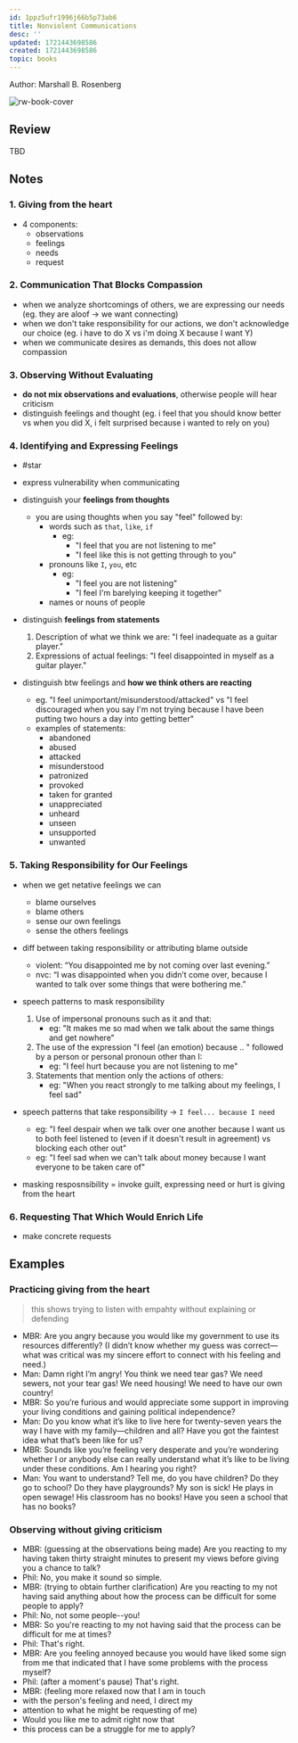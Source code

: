 ```yaml
---
id: 1ppz5ufr1996j66b5p73ab6
title: Nonviolent Communications
desc: ''
updated: 1721443698586
created: 1721443698586
topic: books
---
```


Author: Marshall B. Rosenberg

![rw-book-cover](https://images-na.ssl-images-amazon.com/images/I/5160TGGIZjL._SL200_.jpg)

## Review

TBD

## Notes

### 1. Giving from the heart
- 4 components:
    - observations
    - feelings
    - needs 
    - request

### 2. Communication That Blocks Compassion
- when we analyze shortcomings of others, we are expressing our needs (eg. they are aloof -> we want connecting)
- when we don't take responsibility for our actions, we don't acknowledge our choice (eg. i have to do X vs i'm doing X because I want Y)
- when we communicate desires as demands, this does not allow compassion

### 3. Observing Without Evaluating
- **do not mix observations and evaluations**, otherwise people will hear criticism
- distinguish feelings and thought (eg. i feel that you should know better vs when you did X, i felt surprised because i wanted to rely on you)

### 4. Identifying and Expressing Feelings
- #star

- express vulnerability when communicating

- distinguish your **feelings from thoughts**
    - you are using thoughts when you say "feel" followed by:
        - words such as `that`, `like`, `if`
            - eg: 
                - "I feel that you are not listening to me"
                - "I feel like this is not getting through to you"
        - pronouns like `I`, `you`, etc
            - eg:
                - "I feel you are not listening"
                - "I feel I'm barelying keeping it together"
        - names or nouns of people

- distinguish **feelings from statements**
    1. Description of what we think we are: "I feel inadequate as a guitar player."
    2. Expressions of actual feelings: "I feel disappointed in myself as a guitar player."
    
- distinguish btw feelings and **how we think others are reacting**
    - eg. "I feel unimportant/misunderstood/attacked" vs "I feel discouraged when you say I'm not trying because I have been putting two hours a day into getting better"
    - examples of statements:
        - abandoned
        - abused
        - attacked
        - misunderstood
        - patronized
        - provoked
        - taken for granted
        - unappreciated
        - unheard
        - unseen
        - unsupported
        - unwanted

### 5. Taking Responsibility for Our Feelings
- when we get netative feelings we can
    - blame ourselves
    - blame others
    - sense our own feelings
    - sense the others feelings

- diff between taking responsibility or attributing blame outside
    - violent: “You disappointed me by not coming over last evening.” 
    - nvc: “I was disappointed when you didn’t come over, because I wanted to talk over some things that were bothering me.”

- speech patterns to mask responsibility
    1. Use of impersonal pronouns such as it and that:
        - eg:  "It makes me so mad when we talk about the same things and get nowhere"
    2. The use of the expression "I feel (an emotion) because .. " followed by a person or personal pronoun other than I:
        - eg: "I feel hurt because you are not listening to me"
    3. Statements that mention only the actions of others:
        - eg: "When you react strongly to me talking about my feelings, I feel sad"
    
- speech patterns that take responsibility -> `I feel... because I need`
    - eg: "I feel despair when we talk over one another because I want us to both feel listened to (even if it doesn't result in agreement) vs blocking each other out"
    - eg: "I feel sad when we can't talk about money because I want everyone to be taken care of"
    
- masking resposnsibility = invoke guilt, expressing need or hurt is giving from the heart

### 6. Requesting That Which Would Enrich Life
- make concrete requests

## Examples

### Practicing giving from the heart
> this shows trying to listen with empahty without explaining or defending

* MBR: Are you angry because you would like my government to use its resources differently? (I didn’t know whether my guess was correct—what was critical was my sincere effort to connect with his feeling and need.) 
* Man: Damn right I’m angry! You think we need tear gas? We need sewers, not your tear gas! We need housing! We need to have our own country! 
* MBR: So you’re furious and would appreciate some support in improving your living conditions and gaining political independence? 
* Man: Do you know what it’s like to live here for twenty-seven years the way I have with my family—children and all? Have you got the faintest idea what that’s been like for us? 
* MBR: Sounds like you’re feeling very desperate and you’re wondering whether I or anybody else can really understand what it’s like to be living under these conditions. Am I hearing you right? 
* Man: You want to understand? Tell me, do you have children? Do they go to school? Do they have playgrounds? My son is sick! He plays in open sewage! His classroom has no books! Have you seen a school that has no books?

### Observing without giving criticism

* MBR: (guessing at the observations being made) Are you reacting to my having taken thirty straight minutes to present my views before giving you a chance to talk?
* Phil: No, you make it sound so simple.
* MBR: (trying to obtain further clarification) Are you reacting to my not having said anything about how the process can be difficult for some people to apply?
* Phil: No, not some people--you!
* MBR: So you're reacting to my not having said that the process can be difficult for me at times?
* Phil: That's right.
* MBR: Are you feeling annoyed because you would have liked some sign from me that indicated that I have some problems with the process myself?
* Phil: (after a moment's pause) That's right.
* MBR: (feeling more relaxed now that I am in touch
* with the person's feeling and need, I direct my
* attention to what he might be requesting of me)
* Would you like me to admit right now that
* this process can be a struggle for me to apply?
